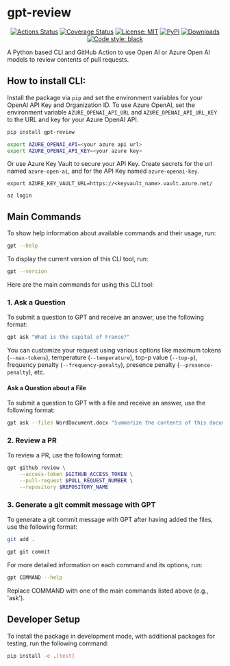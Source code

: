 # gpt-review
<p align="center">
<a href="https://github.com/microsoft/gpt-review/actions"><img alt="Actions Status" src="https://github.com/microsoft/gpt-review/workflows/Python%20CI/badge.svg"></a>
<a href="https://codecov.io/gh/microsoft/gpt-review"><img alt="Coverage Status" src="https://codecov.io/gh/microsoft/gpt-review/branch/main/graph/badge.svg"></a>
<a href="https://github.com/microsoft/gpt-review/blob/main/LICENSE"><img alt="License: MIT" src="https://black.readthedocs.io/en/stable/_static/license.svg"></a>
<a href="https://pypi.org/project/gpt-review/"><img alt="PyPI" src="https://img.shields.io/pypi/v/gpt-review"></a>
<a href="https://pepy.tech/project/gpt-review"><img alt="Downloads" src="https://pepy.tech/badge/gpt-review"></a>
<a href="https://github.com/psf/black"><img alt="Code style: black" src="https://img.shields.io/badge/code%20style-black-000000.svg"></a>
</p>

A Python based CLI and GitHub Action to use Open AI or Azure Open AI models to review contents of pull requests.

## How to install CLI:

Install the package via `pip` and set the environment variables for your OpenAI API Key and Organization ID.
To use Azure OpenAI, set the environment variable `AZURE_OPENAI_API_URL` and `AZURE_OPENAI_API_URL_KEY` to the URL and key for your Azure OpenAI API.


```bash
pip install gpt-review

export AZURE_OPENAI_API=<your azure api url>
export AZURE_OPENAI_API_KEY=<your azure key>
```

Or use Azure Key Vault to secure your API Key. Create secrets for the url named `azure-open-ai`, and for the API Key named `azure-openai-key`.
```
export AZURE_KEY_VAULT_URL=https://<keyvault_name>.vault.azure.net/

az login
```

## Main Commands

To show help information about available commands and their usage, run:

```bash
gpt --help
```

To display the current version of this CLI tool, run:

```bash
gpt --version
```

Here are the main commands for using this CLI tool:

### 1. Ask a Question

To submit a question to GPT and receive an answer, use the following format:

```bash
gpt ask "What is the capital of France?"
```

You can customize your request using various options like maximum tokens (`--max-tokens`), temperature (`--temperature`), top-p value (`--top-p`), frequency penalty (`--frequency-penalty`), presence penalty (`--presence-penalty`), etc.

#### Ask a Question about a File

To submit a question to GPT with a file and receive an answer, use the following format:

```bash
gpt ask --files WordDocument.docx "Summarize the contents of this document."
```

### 2. Review a PR

To review a PR, use the following format:

```bash
gpt github review \
    --access-token $GITHUB_ACCESS_TOKEN \
    --pull-request $PULL_REQUEST_NUMBER \
    --repository $REPOSITORY_NAME
```

### 3. Generate a git commit message with GPT

To generate a git commit message with GPT after having added the files, use the following format:

```bash
git add .

gpt git commit
```

For more detailed information on each command and its options, run:

```bash
gpt COMMAND --help
```

Replace COMMAND with one of the main commands listed above (e.g., 'ask').

## Developer Setup
To install the package in development mode, with additional packages for testing, run the following command:

```bash
pip install -e .[test]
```
